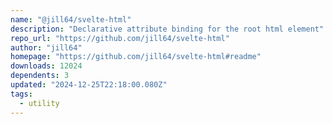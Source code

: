 ```yaml
---
name: "@jill64/svelte-html"
description: "Declarative attribute binding for the root html element"
repo_url: "https://github.com/jill64/svelte-html"
author: "jill64"
homepage: "https://github.com/jill64/svelte-html#readme"
downloads: 12024
dependents: 3
updated: "2024-12-25T22:18:00.080Z"
tags: 
  - utility
---
```

